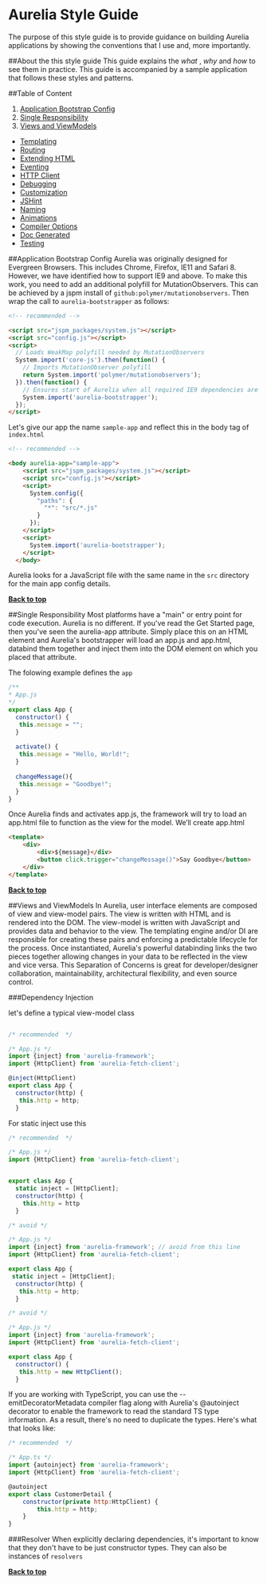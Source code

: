 # Aurelia Style Guide

The purpose of this style guide is to provide guidance on building Aurelia applications by showing the conventions that I use and, more importantly.

##About the this style guide
This guide explains the *what* , *why* and *how* to see them in practice. This guide is accompanied by a sample application that follows these styles and patterns.

##Table of Content
 1. [Application Bootstrap Config](#application-bootstrap-config)
 2. [Single Responsibility](#single-responsibility)
 3. [Views and ViewModels](#views-and-viewmodels)
 - [Templating](#)
 - [Routing](#)
 - [Extending HTML](#)
 - [Eventing](#)
 - [HTTP Client](#)
 - [Debugging](#)
 - [Customization](#)
 - [JSHint](#)
 - [Naming](#)
 - [Animations](#)
 - [Compiler Options](#)
 - [Doc Generated](#)
 - [Testing](#)

##Application Bootstrap Config
Aurelia was originally designed for Evergreen Browsers. This includes Chrome, Firefox, IE11 and Safari 8. However, we have identified how to support IE9 and above. To make this work, you need to add an additional polyfill for MutationObservers. This can be achieved by a jspm install of `github:polymer/mutationobservers`. Then wrap the call to `aurelia-bootstrapper` as follows:

```html
<!-- recommended -->

<script src="jspm_packages/system.js"></script>
<script src="config.js"></script>
<script>
  // Loads WeakMap polyfill needed by MutationObservers
  System.import('core-js').then(function() {
    // Imports MutationObserver polyfill
    return System.import('polymer/mutationobservers');
  }).then(function() {
    // Ensures start of Aurelia when all required IE9 dependencies are loaded
    System.import('aurelia-bootstrapper');
  });
</script>
```

Let's give our app the name `sample-app` and reflect this in the body tag of `index.html`
```html
<!-- recommended -->

<body aurelia-app="sample-app">
    <script src="jspm_packages/system.js"></script>
    <script src="config.js"></script>
    <script>
      System.config({
        "paths": {
          "*": "src/*.js"
        }
      });
    </script>
    <script>
      System.import('aurelia-bootstrapper');
    </script>
  </body>
```
Aurelia looks for a JavaScript file with the same name in the `src` directory for the main app config details.

**[Back to top](#table-of-content)**

##Single Responsibility
Most platforms have a "main" or entry point for code execution. Aurelia is no different. If you've read the Get Started page, then you've seen the aurelia-app attribute. Simply place this on an HTML element and Aurelia's bootstrapper will load an app.js and app.html, databind them together and inject them into the DOM element on which you placed that attribute.

The folowing example defines the `app`

```javascript
/**
* App.js
*/
export class App {
  constructor() {
   this.message = "";
  }
  
  activate() {
   this.message = "Hello, World!";
  }
  
  changeMessage(){
   this.message = "Goodbye!";
  }
}

```
Once Aurelia finds and activates app.js, the framework will try to load an app.html file to function as the view for the model. We’ll create app.html

```html
<template>
    <div>
        <div>${message}</div>
        <button click.trigger="changeMessage()">Say Goodbye</button>
    </div>
</template>

```

**[Back to top](#table-of-content)**

##Views and ViewModels
In Aurelia, user interface elements are composed of view and view-model pairs. The view is written with HTML and is rendered into the DOM. The view-model is written with JavaScript and provides data and behavior to the view. The templating engine and/or DI are responsible for creating these pairs and enforcing a predictable lifecycle for the process. Once instantiated, Aurelia's powerful databinding links the two pieces together allowing changes in your data to be reflected in the view and vice versa. This Separation of Concerns is great for developer/designer collaboration, maintainability, architectural flexibility, and even source control.

###Dependency Injection

let's define a typical view-model class
```javascript

/* recommended  */

/* App.js */
import {inject} from 'aurelia-framework';
import {HttpClient} from 'aurelia-fetch-client';

@inject(HttpClient)
export class App {
  constructor(http) {
   this.http = http;
  }

```
For static inject use this 
```javascript
/* recommended  */

/* App.js */
import {HttpClient} from 'aurelia-fetch-client';


export class App {
  static inject = [HttpClient];
  constructor(http) {
    this.http = http
  }

```
```javascript
/* avoid */

/* App.js */
import {inject} from 'aurelia-framework'; // avoid from this line
import {HttpClient} from 'aurelia-fetch-client';

export class App {
 static inject = [HttpClient];
  constructor(http) {
   this.http = http;
  }

```
```javascript
/* avoid */

/* App.js */
import {inject} from 'aurelia-framework';
import {HttpClient} from 'aurelia-fetch-client';

export class App {
  constructor() {
   this.http = new HttpClient();
  }

```
If you are working with TypeScript, you can use the --emitDecoratorMetadata compiler flag along with Aurelia's @autoinject decorator to enable the framework to read the standard TS type information. As a result, there's no need to duplicate the types. Here's what that looks like:
```javascript
/* recommended  */

/* App.ts */
import {autoinject} from 'aurelia-framework';
import {HttpClient} from 'aurelia-fetch-client';

@autoinject
export class CustomerDetail {
    constructor(private http:HttpClient) {
        this.http = http;
    }
}
```

###Resolver
When explicitly declaring dependencies, it's important to know that they don't have to be just constructor types. They can also be instances of `resolvers`

**[Back to top](#table-of-content)**
